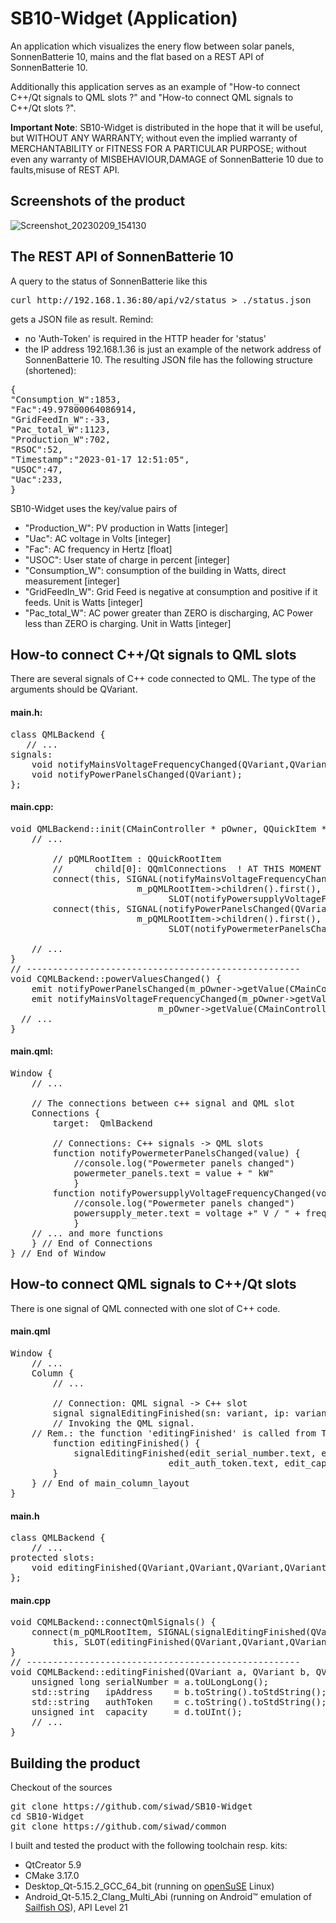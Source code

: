 # SB10-Widget (Application)

An application which visualizes the enery flow between solar panels, SonnenBatterie 10, mains and the flat based on a REST API of SonnenBatterie 10.

Additionally this application serves as an example of "How-to connect C++/Qt signals to QML slots ?" and "How-to connect QML signals to C++/Qt slots ?".

<strong>Important Note</strong>: 
SB10-Widget is distributed in the hope that it will be useful, but WITHOUT ANY WARRANTY; without even the implied warranty of MERCHANTABILITY or FITNESS FOR A PARTICULAR PURPOSE; without even any warranty of MISBEHAVIOUR,DAMAGE of SonnenBatterie 10 due to faults,misuse of REST API.

## Screenshots of the product
![Screenshot_20230209_154130](https://user-images.githubusercontent.com/107047007/217846446-3c0e9811-7e8d-4f19-8407-2b2fb67b80bf.png)

## The REST API of SonnenBatterie 10
A query to the status of SonnenBatterie like this
<pre>
curl http://192.168.1.36:80/api/v2/status > ./status.json
</pre>
gets a JSON file as result. Remind:
* no 'Auth-Token' is required in the HTTP header for 'status'
* the IP address 192.168.1.36 is just an example of the network address of SonnenBatterie 10.
The resulting JSON file has the following structure (shortened):
<pre>
{
"Consumption_W":1853,
"Fac":49.97800064086914,
"GridFeedIn_W":-33,
"Pac_total_W":1123,
"Production_W":702,
"RSOC":52,
"Timestamp":"2023-01-17 12:51:05",
"USOC":47,
"Uac":233,
}
</pre>
SB10-Widget uses the key/value pairs of 
* "Production_W": PV production in Watts [integer]
* "Uac": AC voltage in Volts [integer]
* "Fac": AC frequency in Hertz [float]
* "USOC": User state of charge in percent [integer]
* "Consumption_W": consumption of the building in Watts, direct measurement [integer]
* "GridFeedIn_W": Grid Feed is negative at consumption and positive if it feeds. Unit is Watts [integer]
* "Pac_total_W": AC power greater than ZERO is discharging, AC Power less than ZERO is charging. Unit in Watts [integer]

## How-to connect C++/Qt signals to QML slots
There are several signals of C++ code connected to QML. The type of the arguments should be QVariant.

#### main.h:
<pre>
class QMLBackend {
   // ...
signals:
	void notifyMainsVoltageFrequencyChanged(QVariant,QVariant);
	void notifyPowerPanelsChanged(QVariant);
};
</pre>
#### main.cpp:
<pre>
void QMLBackend::init(CMainController * pOwner, QQuickItem * pQMLRootItem) {
    // ...

		// pQMLRootItem : QQuickRootItem
		//		child[0]: QQmlConnections  ! AT THIS MOMENT !
		connect(this, SIGNAL(notifyMainsVoltageFrequencyChanged(QVariant,QVariant)), 
                        m_pQMLRootItem->children().first(), 
                              SLOT(notifyPowersupplyVoltageFrequencyChanged(QVariant,QVariant)), Qt::QueuedConnection);
		connect(this, SIGNAL(notifyPowerPanelsChanged(QVariant)), 
                        m_pQMLRootItem->children().first(), 
                              SLOT(notifyPowermeterPanelsChanged(QVariant)), Qt::QueuedConnection);
    
    // ...
}
// ----------------------------------------------------
void CQMLBackend::powerValuesChanged() {
	emit notifyPowerPanelsChanged(m_pOwner->getValue(CMainController::EVT_PowerPanels).c_str());
	emit notifyMainsVoltageFrequencyChanged(m_pOwner->getValue(CMainController::EVT_MainsVoltage).c_str(),
					        m_pOwner->getValue(CMainController::EVT_MainsFrequency).c_str());
  // ...
}
</pre>
#### main.qml:
<pre>
Window {
    // ...

    // The connections between c++ signal and QML slot
    Connections {
        target:  QmlBackend

        // Connections: C++ signals -> QML slots
        function notifyPowermeterPanelsChanged(value) {
            //console.log("Powermeter panels changed")
            powermeter_panels.text = value + " kW"
            }
        function notifyPowersupplyVoltageFrequencyChanged(voltage, frequency) {
            //console.log("Powermeter panels changed")
            powersupply_meter.text = voltage +" V / " + frequency + " Hz"
            }
	// ... and more functions
    } // End of Connections
} // End of Window
</pre>

## How-to connect QML signals to C++/Qt slots
There is one signal of QML connected with one slot of C++ code.

#### main.qml
<pre>
Window {
    // ...
    Column {
        // ...
	
        // Connection: QML signal -> C++ slot
        signal signalEditingFinished(sn: variant, ip: variant, auth: variant, cap: variant)
        // Invoking the QML signal. 
	// Rem.: the function 'editingFinished' is called from TextInput.onEditingFinished
        function editingFinished() {
            signalEditingFinished(edit_serial_number.text, edit_ip_addr.text, 
	                          edit_auth_token.text, edit_capacity.text)
        }
    } // End of main_column_layout
}
</pre>

#### main.h
<pre>
class QMLBackend {
    // ...
protected slots:
    void editingFinished(QVariant,QVariant,QVariant,QVariant);
};
</pre>

#### main.cpp
<pre>
void CQMLBackend::connectQmlSignals() {
	connect(m_pQMLRootItem, SIGNAL(signalEditingFinished(QVariant,QVariant,QVariant,QVariant)),
		this, SLOT(editingFinished(QVariant,QVariant,QVariant,QVariant)), Qt::QueuedConnection);
}
// ----------------------------------------------------
void CQMLBackend::editingFinished(QVariant a, QVariant b, QVariant c, QVariant d) {
    unsigned long serialNumber = a.toULongLong();
    std::string   ipAddress    = b.toString().toStdString();
    std::string   authToken    = c.toString().toStdString();
    unsigned int  capacity     = d.toUInt();
    // ...
}
</pre>

## Building the product
Checkout of the sources
<pre>
git clone https://github.com/siwad/SB10-Widget
cd SB10-Widget
git clone https://github.com/siwad/common
</pre>

I built and tested the product with the following toolchain resp. kits:
* QtCreator 5.9
* CMake 3.17.0
* Desktop_Qt-5.15.2_GCC_64_bit (running on [openSuSE](https://www.opensuse.org) Linux)
* Android_Qt-5.15.2_Clang_Multi_Abi (running on Android:tm: emulation of [Sailfish OS](https://sailfishos.org/)), API Level 21
